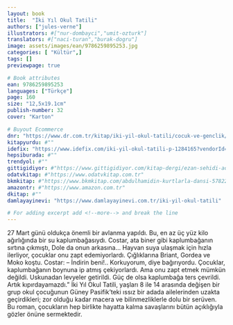 ```yaml
---
layout: book
title:  "İki Yıl Okul Tatili"
authors: ["jules-verne"]
illustrators: #["nur-dombayci","umit-ozturk"]
translators: #["naci-turan","burak-dogru"]
image: assets/images/ean/9786259895253.jpg
categories: [ "Kültür",]
tags: []
previewpage: true

# Book attributes
ean: 9786259895253
languages: ["Türkçe"]
page: 160
size: "12,5x19.1cm"
publish-number: 32
cover: "Karton"

# Buyout Ecommerce
dnr: "https://www.dr.com.tr/kitap/iki-yil-okul-tatili/cocuk-ve-genclik/okul-cagi-6-10-yas/cocuk-klasik/urunno=0002087009001"
kitapyurdu: #""
idefix: "https://www.idefix.com/iki-yil-okul-tatili-p-1284165?vendorId=3"
hepsiburada: #""
trendyol: #""
gittigidiyor: #"https://www.gittigidiyor.com/kitap-dergi/ezan-sehidi-adnan-menderes_pdp_732728793"
odatvkitap: #"https://www.odatvkitap.com.tr"
bkmkitap: #"https://www.bkmkitap.com/abdulhamidin-kurtlarla-dansi-578226"
amazontr: #"https://www.amazon.com.tr"
dkitap: #""
damlayayinevi: "https://www.damlayayinevi.com.tr/iki-yil-okul-tatili"

# For adding excerpt add <!--more--> and break the line
---
```

27 Mart günü oldukça önemli bir avlanma yapıldı. Bu, en az üç yüz kilo ağırlığında bir su kaplumbağasıydı. Costar, ata biner gibi kaplumbağanın sırtına çıkmıştı, Dole da onun arkasına... Hayvan suya ulaşmak için hızla ilerliyor, çocuklar onu zapt edemiyorlardı. Çığlıklarına Briant, Gordea ve Moko koştu. Costar:
– İndirin beni!.. Korkuyorum, diye bağırıyordu.
Çocuklar, kaplumbağanın boynuna ip atmış çekiyorlardı. Ama onu zapt etmek mümkün değildi. Uskunadan levyeler getirildi. Güç de olsa kaplumbağa ters çevrildi. Artık kıpırdayamazdı.”
İki Yıl Okul Tatili, yaşları 8 ile 14 arasında değişen bir grup okul çocuğunun Güney Pasifik’teki ıssız bir adada ailelerinden uzakta geçirdikleri; zor olduğu kadar macera ve bilinmezliklerle dolu bir serüven. Bu roman, çocukların hep birlikte hayatta kalma savaşlarını bütün açıklığıyla gözler önüne sermektedir.


<!--more--> 